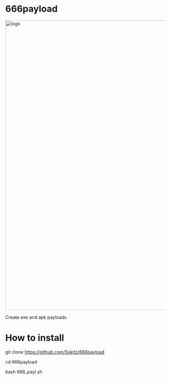 # 666payload
<img width="909" alt="logo" src="https://user-images.githubusercontent.com/67981768/98072779-aec49080-1e1b-11eb-9097-b173b45fe3d9.PNG">

Create exe and apk payloads.

# How to install 
git clone https://github.com/Sskitz/666payload

cd 666payload

bash 666_payl.sh
